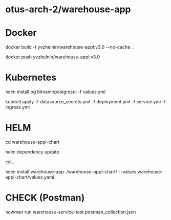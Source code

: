 # otus-arch-2/warehouse-app

# Docker
<p>docker build -t yvzhelnin/warehouse-appl:v3.0 --no-cache .</p>
<p>docker push yvzhelnin/warehouse-appl:v3.0</p>

# Kubernetes
<p>helm install pg bitnami/postgresql -f values.yml</p>
<p>kubectl apply -f datasource_secrets.yml -f deployment.yml -f service.yml -f ingress.yml</p>

# HELM
<p>cd warehouse-appl-chart</p>
<p>helm dependency update</p>
<p>cd ..</p>
<p>helm install warehouse-app ./warehouse-appl-chart/ --values warehouse-appl-chart/values.yaml</p>

# CHECK (Postman)
<p>newman run warehouse-service-test.postman_collection.json</p>
